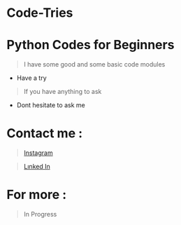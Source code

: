 # Code-Tries

# Python Codes for Beginners
> I have some good and some basic code modules
+ Have a try
> If you have anything to ask
+ Dont hesitate to ask me



# Contact me :
  > [Instagram](https://www.instagram.com/ege.g.smr?igsh=MTVsd2ZoaWV5MzNqYg==)

  > [Lınked In](https://tr.linkedin.com/in/ahmet-ege-s%C3%BCmer-a570942b3)

# For more :
> In Progress
